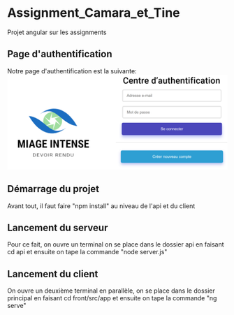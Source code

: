 # Assignment_Camara_et_Tine
Projet angular sur les assignments
 ## Page d'authentification
 Notre page d'authentification est la suivante:
 ![role](images/pageAuth.png)
 
 ## Démarrage du projet
 Avant tout, il faut faire "npm install" au niveau de l'api et du client
 ## Lancement du serveur
 Pour ce fait, on ouvre un terminal on se place dans le dossier api en faisant cd api
 et ensuite on tape la commande "node server.js"
 ## Lancement du client
 On ouvre un deuxième terminal en parallèle, on se place dans le dossier principal en
 faisant cd front/src/app et ensuite on tape la commande "ng serve"
